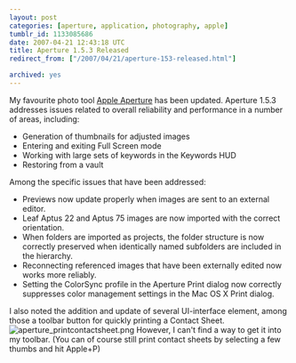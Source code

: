 ```yaml
---
layout: post
categories: [aperture, application, photography, apple]
tumblr_id: 1133085686  
date: 2007-04-21 12:43:18 UTC
title: Aperture 1.5.3 Released
redirect_from: ["/2007/04/21/aperture-153-released.html"]

archived: yes
---
```


<img src="/attachments/2007/04/aperture.png" alt="" style="float:right;margin-left:10px;margin-bottom:10px;" />My favourite photo tool <a href="http://www.apple.com/aperture/">Apple Aperture</a> has been updated.
Aperture 1.5.3 addresses issues related to overall reliability and performance in a number of areas, including:
<ul>
	<li>Generation of thumbnails for adjusted images</li>
	<li>Entering and exiting Full Screen mode</li>
	<li>Working with large sets of keywords in the Keywords HUD</li>
	<li>Restoring from a vault</li>
</ul>

Among the specific issues that have been addressed:
<ul>
	<li>Previews now update properly when images are sent to an external editor.</li>
	<li>Leaf Aptus 22 and Aptus 75 images are now imported with the correct orientation.</li>
	<li>When folders are imported as projects, the folder structure is now correctly preserved when identically named subfolders are included in the hierarchy.</li>
	<li>Reconnecting referenced images that have been externally edited now works more reliably.</li>
	<li>Setting the ColorSync profile in the Aperture Print dialog now correctly suppresses color management settings in the Mac OS X Print dialog.</li>
</ul>

I also noted the addition and update of several UI-interface element, among those a toolbar button for quickly printing a Contact Sheet.
<img src='/attachments/2007/04/aperture_printcontactsheet.png' alt='aperture_printcontactsheet.png' /> 
However, I can't find a way to get it into my toolbar. (You can of course still print contact sheets by selecting a few thumbs and hit Apple+P)
